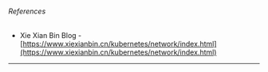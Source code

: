 ###### References
* Xie Xian Bin Blog - [https://www.xiexianbin.cn/kubernetes/network/index.html](https://www.xiexianbin.cn/kubernetes/network/index.html)

<hr>


